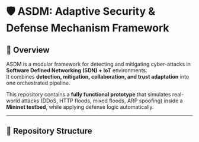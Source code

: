 # 🛡️ ASDM: Adaptive Security & Defense Mechanism Framework

## 📌 Overview
ASDM is a modular framework for detecting and mitigating cyber-attacks in **Software Defined Networking (SDN) + IoT** environments.  
It combines **detection, mitigation, collaboration, and trust adaptation** into one orchestrated pipeline.  

This repository contains a **fully functional prototype** that simulates real-world attacks (DDoS, HTTP floods, mixed floods, ARP spoofing) inside a **Mininet testbed**, while applying defense logic automatically.

---

## 📂 Repository Structure

